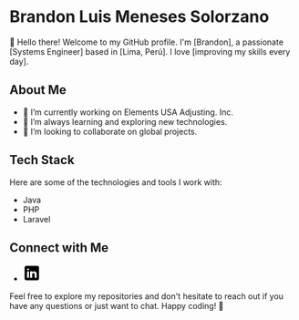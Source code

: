# Brandon Luis Meneses Solorzano

👋 Hello there! Welcome to my GitHub profile. I'm [Brandon], a passionate [Systems Engineer] based in [Lima, Perú]. I love [improving my skills every day].

## About Me

- 🔭 I’m currently working on Elements USA Adjusting. Inc.
- 🌱 I’m always learning and exploring new technologies.
- 👯 I’m looking to collaborate on global projects.

## Tech Stack

Here are some of the technologies and tools I work with:

- Java
- PHP
- Laravel



## Connect with Me

- [<img src="https://raw.githubusercontent.com/simple-icons/simple-icons/develop/icons/linkedin.svg" height="30" width="30">]([your-linkedin-profile](https://www.linkedin.com/in/brandon-luis-meneses-solorzano/))

Feel free to explore my repositories and don't hesitate to reach out if you have any questions or just want to chat. Happy coding! 🚀
